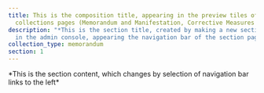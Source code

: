 ```yaml
---
title: This is the composition title, appearing in the preview tiles of the
  collections pages (Memorandum and Manifestation, Corrective Measures links)
description: "*This is the section title, created by making a new section button
  in the admin console, appearing the navigation bar of the section page.*"
collection_type: memorandum
section: 1
---
```

\*This is the section content, which changes by selection of navigation bar links to the left\*
